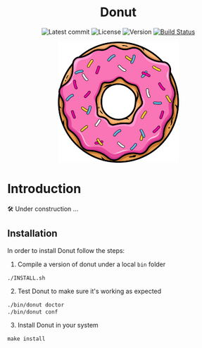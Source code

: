 <div align="center">

# Donut

![Latest commit](https://img.shields.io/github/last-commit/tomas-ramos21/Donut/develop?style=flat&color=pink)
![License](https://img.shields.io/github/license/tomas-ramos21/Donut?color=pink)
![Version](https://img.shields.io/github/manifest-json/v/tomas-ramos21/Donut?color=pink)
[![Build Status](https://www.travis-ci.com/tomas-ramos21/Donut.svg?branch=develop)](https://www.travis-ci.com/tomas-ramos21/Donut)

<img src="/img/Donut_Logo.png" width="275" height="275">

</div>

# Introduction

🛠 Under construction ...

## Installation

In order to install Donut follow the steps:

1. Compile a version of donut under a local `bin` folder
```
./INSTALL.sh
```
2. Test Donut to make sure it's working as expected
```
./bin/donut doctor
./bin/donut conf
```
3. Install Donut in your system
```
make install
```
